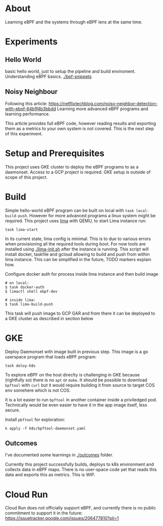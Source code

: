 # About

Learning eBPF and the systems through eBPF lens at the same time.

# Experiments

## Hello World

basic hello world, just to setup the pipeline and build enviroment. Understanding eBPF basics. [./bpf-snippets](./bpf-snippets/)

## Noisy Neighbour

Following this article: https://netflixtechblog.com/noisy-neighbor-detection-with-ebpf-64b1f4b3bbdd
Learning more advanced eBPF programs and learning performance.

This article provides full eBPF code, however reading results and exporting them as a metrics to your own system is not covered.
This is the next step of this experiment.

# Setup and Prerequisites

This project uses GKE cluster to deploy the eBPF programs to as a daemonset.
Access to a GCP project is required. GKE setup is outside of scope of this project.

# Build

Simple hello-world eBPF program can be built on local with `task local-build-push`.
However for more advanced programs a linux system might be required. This project uses [lima](https://lima-vm.io/) with QEMU, to start Lima instance run:

```terminal
task lima-start
```

In its current state, lima config is minimal. This is to due to various errors when provisioning all the required tools during boot. For now tools are installed using [./lima-init.sh](./lima-init.sh) after the instance is running. This script will install docker, taskfile and gcloud allowing to build and push from within lima instance. This can be simplified in the future, TODO markers explain how.

Configure docker auth for process inside lima instance and then build image

```terminal
# on local:
$ task docker-auth
$ limactl shell ebpf-dev

# inside lima:
$ task lima-build-push
```

This task will push image to GCP GAR and from there it can be deployed to a GKE cluster as described in section below

# GKE

Deploy Daemonset with image built in previous step. This image is a go userspace program that loads eBPF program:

```terminal
task deloy-k8s
```

To explore eBPF on the host direclty is challenging in GKE because (rightfully so) there is no `apt` or `make`. It should be possible to download `bpftool` with `curl` but it would require building it from source to target COS env somehere which is not COS.

It is a lot easier to run `bpftool` in another container inside a priviledged pod. Technically would be even easier to have it in the app image itself, less secure.

Install `pbftool` for exploration:
```
k apply -f k8s/bpftool-daemonset.yaml
```

## Outcomes

I've documented some learnings in [./outcomes](./outcomes) folder.

Currently this project successfully builds, deploys to k8s environment and collects data in eBPF maps. There is no user-space code yet that reads this data and exports this as metrics. This is WIP.


# Cloud Run

Cloud Run does not officially support eBPF, and currently there is no public commitment to support it in the future:
https://issuetracker.google.com/issues/206477810?pli=1

